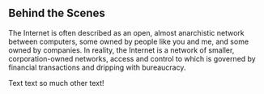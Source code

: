 ## Behind the Scenes

The Internet is often described as an open, almost anarchistic network between computers, some owned by people like you and me, and some owned by companies. In reality, the Internet is a network of smaller, corporation-owned networks, access and control to which is governed by financial transactions and dripping with bureaucracy.

Text text so much other text!